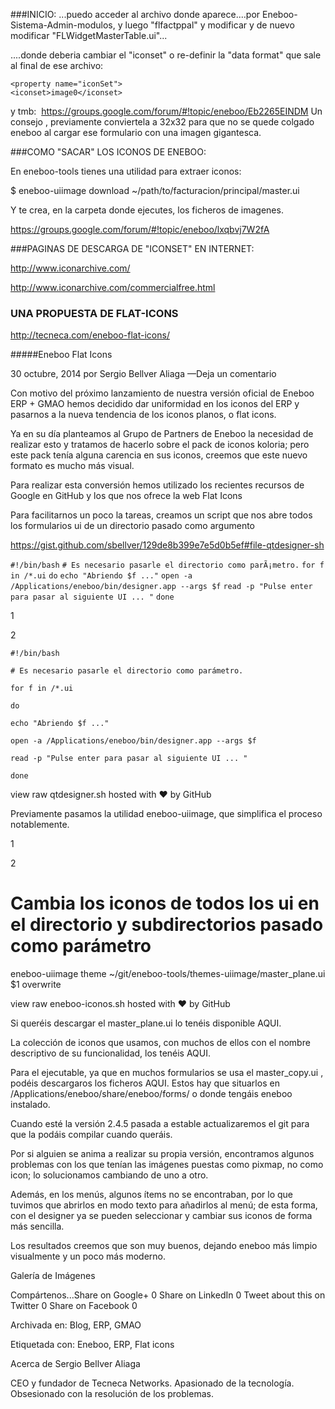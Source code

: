 ###INICIO:
...puedo acceder al archivo donde aparece....por Eneboo-Sistema-Admin-modulos, y luego "flfactppal" y modificar y de nuevo modificar "FLWidgetMasterTable.ui"...

....donde deberia cambiar el "iconset" o re-definir la "data format" que sale al final de ese archivo:

    <property name="iconSet">
    <iconset>image0</iconset>
y tmb:
    <image name="image0">
    <data format="PNG" length="1555">
https://groups.google.com/forum/#!topic/eneboo/Eb2265EINDM
Un consejo , previamente conviertela a 32x32 para que no se quede colgado eneboo al cargar ese formulario con una imagen gigantesca. 

###COMO "SACAR" LOS ICONOS DE ENEBOO:

En eneboo-tools tienes una utilidad para extraer iconos: 

$ eneboo-uiimage download ~/path/to/facturacion/principal/master.ui 

Y te crea, en la carpeta donde ejecutes, los ficheros de imagenes. 

https://groups.google.com/forum/#!topic/eneboo/lxqbvj7W2fA


###PAGINAS DE DESCARGA DE "ICONSET" EN INTERNET:

http://www.iconarchive.com/

http://www.iconarchive.com/commercialfree.html

### UNA PROPUESTA DE FLAT-ICONS
http://tecneca.com/eneboo-flat-icons/

#####Eneboo Flat Icons 


30 octubre, 2014 por Sergio Bellver Aliaga —Deja un comentario


Con motivo del próximo lanzamiento de nuestra versión oficial de Eneboo ERP + GMAO hemos decidido dar uniformidad en los iconos del ERP y pasarnos a la nueva tendencia de los iconos planos, o flat icons.

Ya en su día planteamos al Grupo de Partners de Eneboo la necesidad de realizar esto y tratamos de hacerlo sobre el pack de iconos koloria; pero este pack tenía alguna carencia en sus iconos, creemos que este nuevo formato es mucho más visual.

Para realizar esta conversión hemos utilizado los recientes recursos de Google en GitHub  y los que nos ofrece la web Flat Icons

Para facilitarnos un poco la tareas, creamos un script que nos abre todos los formularios ui de un directorio pasado como argumento

 

https://gist.github.com/sbellver/129de8b399e7e5d0b5ef#file-qtdesigner-sh

`#!/bin/bash`
`# Es necesario pasarle el directorio como parÃ¡metro.`
`for f in /*.ui`
`do`
  `echo "Abriendo $f ..."`
  `open -a /Applications/eneboo/bin/designer.app --args $f`
  `read -p "Pulse enter para pasar al siguiente UI ... "`
`done`

1

2


 `#!/bin/bash`

`# Es necesario pasarle el directorio como parámetro.`

`for f in /*.ui`

`do`

  `echo "Abriendo $f ..."`

  `open -a /Applications/eneboo/bin/designer.app --args $f`

  `read -p "Pulse enter para pasar al siguiente UI ... "`

`done`


 

view raw qtdesigner.sh hosted with ❤ by GitHub 

Previamente pasamos la utilidad eneboo-uiimage, que simplifica el proceso notablemente.

 




1

2
 # Cambia los iconos de todos los ui en el directorio y subdirectorios pasado como parámetro

eneboo-uiimage theme ~/git/eneboo-tools/themes-uiimage/master_plane.ui $1 overwrite


 

view raw eneboo-iconos.sh hosted with ❤ by GitHub 

Si queréis descargar el master_plane.ui lo tenéis disponible AQUI.

La colección de iconos que usamos, con muchos de ellos con el nombre descriptivo de su funcionalidad, los tenéis AQUI.

Para el ejecutable, ya que en muchos formularios se usa el master_copy.ui , podéis descargaros los ficheros AQUI. Estos hay que situarlos en /Applications/eneboo/share/eneboo/forms/ o donde tengáis eneboo instalado.

Cuando esté la versión 2.4.5 pasada a estable actualizaremos el git para que la podáis compilar cuando queráis.

Por si alguien se anima a realizar su propia versión, encontramos algunos problemas con los que tenían las imágenes puestas como pixmap, no como icon; lo solucionamos cambiando de uno a otro.

Además, en los menús, algunos ítems no se encontraban, por lo que tuvimos que abrirlos en modo texto para añadirlos al menú; de esta forma, con el designer ya se pueden seleccionar y cambiar sus iconos de forma más sencilla.

Los resultados creemos que son muy buenos, dejando eneboo más limpio visualmente y un poco más moderno.


Galería de Imágenes




Compártenos...Share on Google+ 0 Share on LinkedIn 0 Tweet about this on Twitter 0 Share on Facebook 0 



Archivada en: Blog, ERP, GMAO

Etiquetada con: Eneboo, ERP, Flat icons


Acerca de Sergio Bellver Aliaga


CEO y fundador de Tecneca Networks. Apasionado de la tecnología. Obsesionado con la resolución de los problemas.
